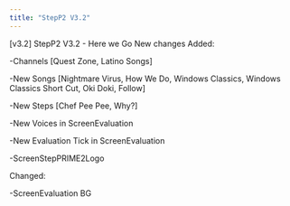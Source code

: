 ```yaml
---
title: "StepP2 V3.2"
---
```


[v3.2]
StepP2 V3.2 - Here we Go
New changes
Added​:

-Channels [Quest Zone, Latino Songs]

​-New Songs [Nightmare Virus, How We Do, Windows Classics, Windows Classics Short Cut, Oki Doki, Follow]

-New Steps [Chef Pee Pee, Why?]

-New Voices in ScreenEvaluation

-New Evaluation Tick in ScreenEvaluation

-ScreenStepPRIME2Logo

Changed​:

-ScreenEvaluation BG